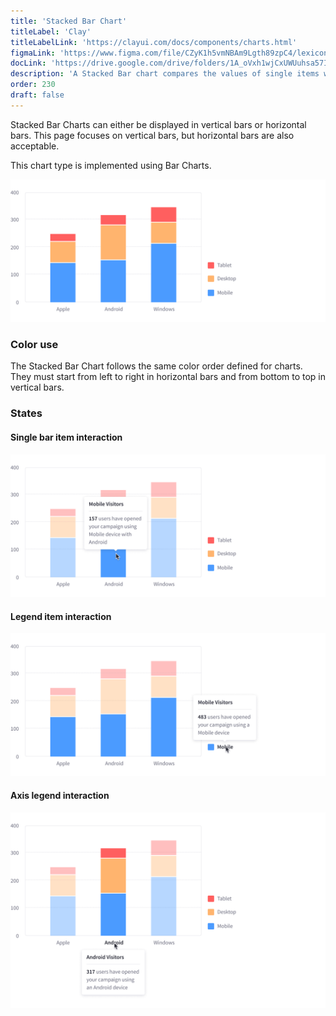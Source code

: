 ```yaml
---
title: 'Stacked Bar Chart'
titleLabel: 'Clay'
titleLabelLink: 'https://clayui.com/docs/components/charts.html'
figmaLink: 'https://www.figma.com/file/CZyK1h5vmNBAm9Lgth89zpC4/lexicon-charts?node-id=254%3A651'
docLink: 'https://drive.google.com/drive/folders/1A_oVxh1wjCxUWUuhsa57IrLp-UaP8Jg7'
description: 'A Stacked Bar chart compares the values of single items with the total data value.'
order: 230
draft: false
---
```


Stacked Bar Charts can either be displayed in vertical bars or horizontal bars. This page focuses on vertical bars, but horizontal bars are also acceptable.

This chart type is implemented using Bar Charts.

![stacked bar chart vertical non-grouped](./images/charts-31.png)

### Color use

The Stacked Bar Chart follows the same color order defined for charts. They must start from left to right in horizontal bars and from bottom to top in vertical bars.

### States

#### Single bar item interaction

![stacked bar chart vertical non-grouped](./images/charts-32.png)

#### Legend item interaction

![stacked bar chart vertical non-grouped](./images/charts-33.png)

#### Axis legend interaction

![stacked bar chart vertical non-grouped](./images/charts-34.png)
